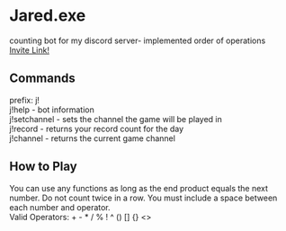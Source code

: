 # Jared.exe
counting bot for my discord server- implemented order of operations <br>
[Invite Link!](tinyurl.com/invitejaredexe)

## Commands
prefix: j! <br>
j!help - bot information <br>
j!setchannel - sets the channel the game will be played in <br>
j!record - returns your record count for the day <br>
j!channel - returns the current game channel

## How to Play
You can use any functions as long as the end product equals the next number. Do not count twice in a row. You must include a space between each number and operator. <br>
Valid Operators: + - * / % ! ^ () [] {} <>
